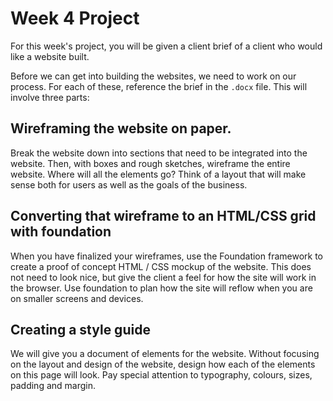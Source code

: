 # Week 4 Project
For this week's project, you will be given a client brief of a client who would like a website built. 

Before we can get into building the websites, we need to work on our process. For each of these, reference the brief in the `.docx` file. This will involve three parts:

## Wireframing the website on paper.

Break the website down into sections that need to be integrated into the website. Then, with boxes and rough sketches, wireframe the entire website. Where will all the elements go? Think of a layout that will make sense both for users as well as the goals of the business.

## Converting that wireframe to an HTML/CSS grid with foundation

When you have finalized your wireframes, use the Foundation framework to create a proof of concept HTML / CSS mockup of the website. This does not need to look nice, but give the client a feel for how the site will work in the browser. Use foundation to plan how the site will reflow when you are on smaller screens and devices. 

## Creating a style guide

We will give you a document of elements for the website. Without focusing on the layout and design of the website, design how each of the elements on this page will look. Pay special attention to typography, colours, sizes, padding and margin.
